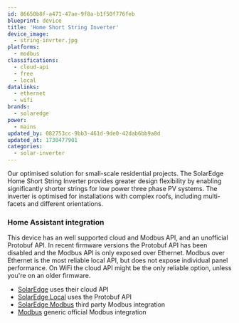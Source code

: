 ```yaml
---
id: 86650b8f-a471-47ae-9f8a-b1f50f776feb
blueprint: device
title: 'Home Short String Inverter'
device_image:
  - string-invrter.jpg
platforms:
  - modbus
classifications:
  - cloud-api
  - free
  - local
datalinks:
  - ethernet
  - wifi
brands:
  - solaredge
power:
  - mains
updated_by: 082753cc-9bb3-461d-9de0-42dab6bb9a8d
updated_at: 1730477901
categories:
  - solar-inverter
---
```

Our optimised solution for small-scale residential projects. The SolarEdge Home Short String Inverter provides greater design flexibility by enabling significantly shorter strings for low power three phase PV systems. The inverter is optimised for installations with complex roofs, including multi-facets and different orientations.

### Home Assistant integration

This device has an well supported cloud and Modbus API, and an unofficial Protobuf API. In recent firmware versions the Protobuf API has been disabled and the Modbus API is only exposed over Ethernet. Modbus over Ethernet is the most reliable local API, but does not expose individual panel performance. On WiFi the cloud API might be the only reliable option, unless you're on an older firmware.

- [SolarEdge](https://www.home-assistant.io/integrations/solaredge/) uses their cloud API
- [SolarEdge Local](https://www.home-assistant.io/integrations/solaredge_local/) uses the Protobuf API
- [SolarEdge Modbus](https://github.com/msvisser/remeha_home) third party Modbus integration
- [Modbus](https://www.home-assistant.io/integrations/modbus/) generic official Modbus integration